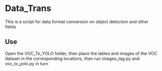 # Data_Trans
This is a script for data format conversion on object detection and other fields

## Use
Open the VOC_To_YOLO folder, then place the lables and images of the VOC dataset in the corresponding locations, then run images_tag.py and voc_to_yolo.py in turn
